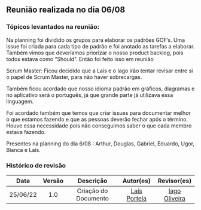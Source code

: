 ## Reunião realizada no dia 06/08


### Tópicos levantados na reunião: <br>

Na planning foi dividido os grupos para elaborar os padrões GOF’s. Uma issue foi criada para cada tipo de padrão e foi anotado as tarefas a elaborar.
Também vimos que deveríamos priorizar o nosso product backlog, pois todos estava como “Should”. Então foi feito isso em reunião

Scrum Master:
Ficou decidido que a Laís e o Iago irão tentar revisar entre si o papel de Scrum Master, para não haver sobrecargas.

Também ficou acordado que nosso idioma padrão em gráficos, diagramas e no aplicativo será o português, já que grande parte já utilizava essa linguagem.

Foi acordado também que temos que criar issues para documentar melhor o que estamos fazendo e que as pessoas deverão fechar após o término. Houve essa necessidade pois não conseguimos saber o que cada membro estava fazendo. 


Presentes na planning do dia 6/08 : Arthur, Douglas, Gabriel, Eduardo, Ugor, Bianca e Laís.


### Histórico de revisão

| Data | Versão | Descrição | Autor(es)|Revisor(es)|
|:----:|:------:|:---------:|:--------:|:--------:|
| 25/06/22 | 1.0 | Criação do Documento | [Laís Portela](https://github.com/laispa) |[Iago Oliveira](https://github.com/iagoomr) |
